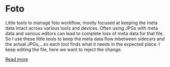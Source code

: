 # Foto
Little tools to manage foto workflow, mostly focused at keeping the meta data intact across various tools and devices. Often using JPGs with meta data and various editors can lead to complete loss of meta data for that file. So I use these little tools to keep the meta data flow inbetween sidecars and the actual JPGs,...so each tool finds what it needs in the expected place.
I keep editing the file, here we want to reject the change.

[Read more](documents/introduction.md)
